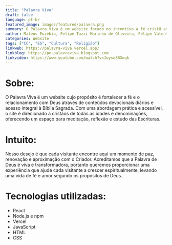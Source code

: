 ```yaml
---
title: "Palavra Viva"
draft: false
language: pt-br
featured_image: images/featured/palavra.png
summary: O Palavra Viva é um website focado no incentivo a fé cristã através de devocionais diários e leitura bíblica online.
author: Mateus Euzébio, Felipe Tozzi Marinho de Oliveira, Felipe Valentino Zapelini, Vinicius Lopes dos Santos
categories: Website
tags: ["CC", "ES", "Cultura", "Religião"]
linkweb: https://palavra-viva.vercel.app/
linkblog: https://pe-palavraviva.blogspot.com
linkvideo: https://www.youtube.com/watch?v=Juyse8BXoqk
---
```


# Sobre:
O Palavra Viva é um website cujo propósito é fortalecer a fé e o relacionamento com Deus através de conteúdos devocionais diários e acesso integral à Bíblia Sagrada. Com uma abordagem prática e acessível, o site é direcionado a cristãos de todas as idades e denominações, oferecendo um espaço para meditação, reflexão e estudo das Escrituras.

# Intuito:
Nosso desejo é que cada visitante encontre aqui um momento de paz, renovação e aproximação com o Criador. Acreditamos que a Palavra de Deus é viva e transformadora, portanto queremos proporcionar uma experiência que ajude cada visitante a crescer espiritualmente, levando uma vida de fé e amor segundo os propósitos de Deus.

# Tecnologias utilizadas:
+ React
+ Node.js e npm 
+ Vercel
+ JavaScript
+ HTML
+ CSS